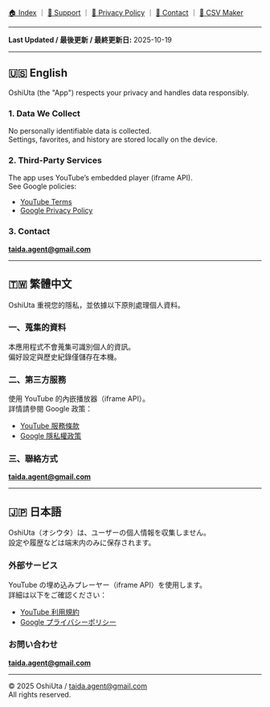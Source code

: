 [🏠 Index](index.md) ｜ [💬 Support](support.md) ｜ [🔐 Privacy Policy](privacy.md) ｜ [📩 Contact](contact.md) ｜ [🧾 CSV Maker](csv-maker.html)

---

**Last Updated / 最後更新 / 最終更新日:** 2025-10-19

---

## 🇺🇸 English

OshiUta (the "App") respects your privacy and handles data responsibly.

### 1. Data We Collect
No personally identifiable data is collected.  
Settings, favorites, and history are stored locally on the device.

### 2. Third-Party Services
The app uses YouTube’s embedded player (iframe API).  
See Google policies:

- [YouTube Terms](https://www.youtube.com/t/terms)  
- [Google Privacy Policy](https://policies.google.com/privacy)

### 3. Contact
**taida.agent@gmail.com**

---

## 🇹🇼 繁體中文

OshiUta 重視您的隱私，並依據以下原則處理個人資料。

### 一、蒐集的資料
本應用程式不會蒐集可識別個人的資訊。  
偏好設定與歷史紀錄僅儲存在本機。

### 二、第三方服務
使用 YouTube 的內嵌播放器（iframe API）。  
詳情請參閱 Google 政策：

- [YouTube 服務條款](https://www.youtube.com/t/terms)  
- [Google 隱私權政策](https://policies.google.com/privacy)

### 三、聯絡方式
**taida.agent@gmail.com**

---

## 🇯🇵 日本語

OshiUta（オシウタ）は、ユーザーの個人情報を収集しません。  
設定や履歴などは端末内のみに保存されます。

### 外部サービス
YouTube の埋め込みプレーヤー（iframe API）を使用します。  
詳細は以下をご確認ください：

- [YouTube 利用規約](https://www.youtube.com/t/terms)  
- [Google プライバシーポリシー](https://policies.google.com/privacy)

### お問い合わせ
**taida.agent@gmail.com**

---

© 2025 OshiUta / taida.agent@gmail.com  
All rights reserved.

